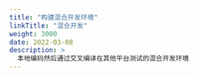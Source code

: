 ```yaml
---
title: "构建混合开发环境"
linkTitle: "混合开发"
weight: 3000
date: 2022-03-08
description: >
  本地编码然后通过交叉编译在其他平台测试的混合开发环境
---
```


